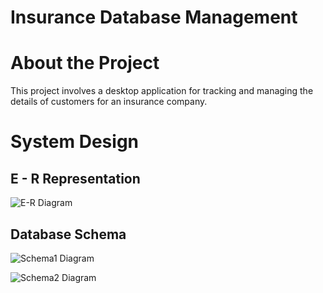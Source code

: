 # Insurance Database Management

# About the Project
This project involves a desktop application for tracking and managing the details of customers for an insurance company.

# System Design

## E - R Representation
![E-R Diagram](https://github.com/SurajRKU/Insurance_Database_Management/blob/main/E-R_Diagram_Representation.png)

## Database Schema
![Schema1 Diagram](https://github.com/SurajRKU/Insurance_Database_Management/blob/main/Database_Schema1.png)

![Schema2 Diagram](https://github.com/SurajRKU/Insurance_Database_Management/blob/main/Database_Schema2.png)
